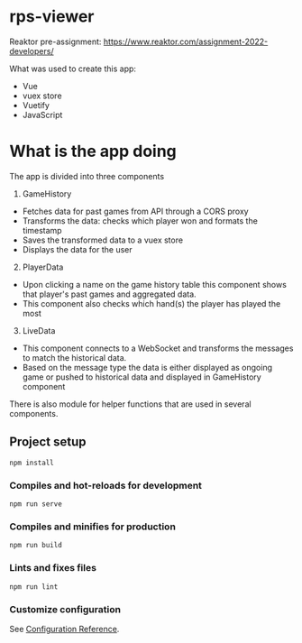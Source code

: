# rps-viewer
Reaktor pre-assignment: https://www.reaktor.com/assignment-2022-developers/

What was used to create this app:
- Vue
- vuex store
- Vuetify
- JavaScript

# What is the app doing

The app is divided into three components

1. GameHistory
- Fetches data for past games from API through a CORS proxy
- Transforms the data: checks which player won and formats the timestamp
- Saves the transformed data to a vuex store
- Displays the data for the user

2. PlayerData
- Upon clicking a name on the game history table this component shows that player's past games and aggregated data.
- This component also checks which hand(s) the player has played the most

3. LiveData
- This component connects to a WebSocket and transforms the messages to match the historical data.
- Based on the message type the data is either displayed as ongoing game or pushed to historical data and displayed in GameHistory component

There is also module for helper functions that are used in several components.


## Project setup
```
npm install
```

### Compiles and hot-reloads for development
```
npm run serve
```

### Compiles and minifies for production
```
npm run build
```

### Lints and fixes files
```
npm run lint
```

### Customize configuration
See [Configuration Reference](https://cli.vuejs.org/config/).

